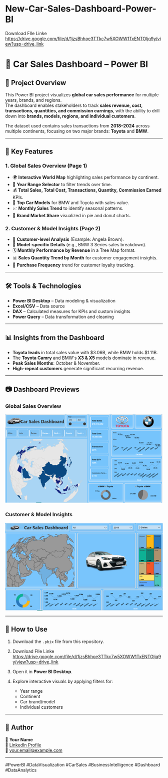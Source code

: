 # New-Car-Sales-Dashboard-Power-BI

Download FIle Linke 
https://drive.google.com/file/d/1jzsBhhoe3TTkc7w5XOWW1TxENTOljq9y/view?usp=drive_link

# 🚗 Car Sales Dashboard – Power BI

## 📌 Project Overview
This Power BI project visualizes **global car sales performance** for multiple years, brands, and regions.  
The dashboard enables stakeholders to track **sales revenue, cost, transactions, quantities, and commission earnings**, with the ability to drill down into **brands, models, regions, and individual customers**.

The dataset used contains sales transactions from **2018–2024** across multiple continents, focusing on two major brands: **Toyota** and **BMW**.

---

## 🎯 Key Features
### **1. Global Sales Overview (Page 1)**
- 🌍 **Interactive World Map** highlighting sales performance by continent.
- 📅 **Year Range Selector** to filter trends over time.
- 💰 **Total Sales, Total Cost, Transactions, Quantity, Commission Earned** KPIs.
- 🚗 **Top Car Models** for BMW and Toyota with sales value.
- 📈 **Monthly Sales Trend** to identify seasonal patterns.
- 🥧 **Brand Market Share** visualized in pie and donut charts.

### **2. Customer & Model Insights (Page 2)**
- 👤 **Customer-level Analysis** (Example: Angela Brown).
- 🚗 **Model-specific Details** (e.g., BMW 3 Series sales breakdown).
- 🗓 **Monthly Performance by Revenue** in a Tree Map format.
- 📊 **Sales Quantity Trend by Month** for customer engagement insights.
- 🔄 **Purchase Frequency** trend for customer loyalty tracking.

---

## 🛠 Tools & Technologies
- **Power BI Desktop** – Data modeling & visualization
- **Excel/CSV** – Data source
- **DAX** – Calculated measures for KPIs and custom insights
- **Power Query** – Data transformation and cleaning

---

## 📊 Insights from the Dashboard
- **Toyota leads** in total sales value with $3.06B, while BMW holds $1.11B.
- The **Toyota Camry** and BMW's **X3 & X5** models dominate in revenue.
- **Peak Sales Months**: October & November.
- **High-repeat customers** generate significant recurring revenue.

---

## 📷 Dashboard Previews
### **Global Sales Overview**
![Dashboard Page 1](https://github.com/AshutoshKumar727/-New-Car-Sales-Dashboard-Power-BI/blob/5eddc0052326d613464558c408afc100ad04dd82/Image%201.png)

### **Customer & Model Insights**
![Dashboard Page 1](
https://github.com/AshutoshKumar727/-New-Car-Sales-Dashboard-Power-BI/blob/5eddc0052326d613464558c408afc100ad04dd82/Image.png)

---

## 🚀 How to Use
1. Download the `.pbix` file from this repository.
2. Download FIle Linke 
https://drive.google.com/file/d/1jzsBhhoe3TTkc7w5XOWW1TxENTOljq9y/view?usp=drive_link

3. Open it in **Power BI Desktop**.
4. Explore interactive visuals by applying filters for:
   - Year range
   - Continent
   - Car brand/model
   - Individual customers

---

## 📌 Author
👤 **Your Name**  
🔗 [LinkedIn Profile](https://www.linkedin.com/in/ashutosh-singh86/)  
📧 your.email@example.com

---
#PowerBI #DataVisualization #CarSales #BusinessIntelligence #Dashboard #DataAnalytics
